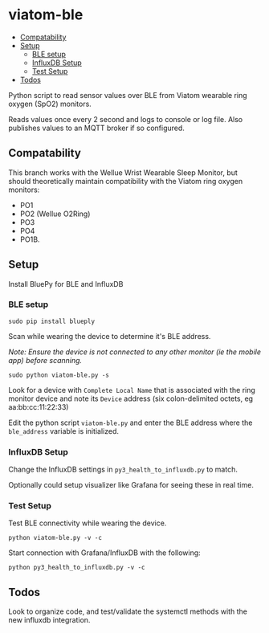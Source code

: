 # viatom-ble

* [Compatability](#compatability)
* [Setup](#setup)
  * [BLE setup](#ble-setup)
  * [InfluxDB Setup](#influxdb-setup)
  * [Test Setup](#test-setup)
* [Todos](#todos)

Python script to read sensor values over BLE from Viatom wearable ring oxygen (SpO2) monitors.

Reads values once every 2 second and logs to console or log file. Also publishes values to an MQTT broker if so configured.

## Compatability

This branch works with the Wellue Wrist Wearable Sleep Monitor, but should theoretically maintain compatibility with
the Viatom ring oxygen monitors:

- PO1
- PO2 (Wellue O2Ring)
- PO3
- PO4
- PO1B.

## Setup

Install BluePy for BLE and InfluxDB

### BLE setup
```
sudo pip install blueply
```

Scan while wearing the device to determine it's BLE address.

*Note: Ensure the device is not connected to any other monitor (ie the mobile app) before scanning.*

```
sudo python viatom-ble.py -s
```

Look for a device with `Complete Local Name` that is associated with the ring monitor device and note its `Device` address (six colon-delimited octets, eg aa:bb:cc:11:22:33)

Edit the python script `viatom-ble.py` and enter the BLE address where the `ble_address` variable is initialized.


### InfluxDB Setup

Change the InfluxDB settings in `py3_health_to_influxdb.py` to match.

Optionally could setup visualizer like Grafana for seeing these in real time.


### Test Setup

Test BLE connectivity while wearing the device.

```
python viatom-ble.py -v -c
```

Start connection with Grafana/InfluxDB with the following:

```
python py3_health_to_influxdb.py -v -c
```

## Todos

Look to organize code, and test/validate the systemctl methods with the new influxdb integration.
